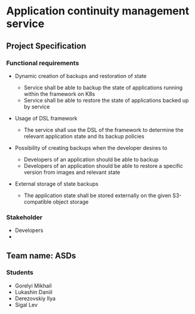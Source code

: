 # Application continuity management service

## Project Specification

### Functional requirements

* Dynamic creation of backups and restoration of state
  * Service shall be able to backup the state of applications running within the framework on K8s
  * Service shall be able to restore the state of applications backed up by service

* Usage of DSL framework
  * The service shall use the DSL of the framework to determine the relevant application state and its backup policies

* Possibility of creating backups when the developer desires to
  *  Developers of an application should be able to backup
  *  Developers of an application should be able to restore a specific version from images and relevant state

* External storage of state backups
  * The application state shall be stored externally on the given S3-compatible object storage

### Stakeholder

* Developers
* 

## Team name: ASDs

### Students

* Gorelyi Mikhail
* Lukashin Daniil
* Derezovskiy Ilya
* Sigal Lev 
